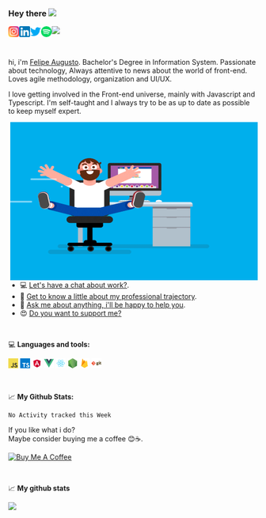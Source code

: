 ### Hey there <img src="https://media.giphy.com/media/hvRJCLFzcasrR4ia7z/giphy.gif" width="25px">

<a href="https://www.instagram.com/felipe.aufe/">
  <img align="left" alt="Abhishek's Discord" width="22px" src="https://raw.githubusercontent.com/felipeaufe/felipeaufe/main/assets/instagram.png" />
</a>
<a href="https://www.linkedin.com/in/felipe-augusto-feitosa/">
  <img align="left" alt="Abhishek's LinkedIN" width="22px" src="https://raw.githubusercontent.com/felipeaufe/felipeaufe/main/assets/linkedin.png" />
</a>
<a href="https://twitter.com/FelipeA_F">
  <img align="left" alt="Abhishek Naidu | Twitter" width="22px" src="https://raw.githubusercontent.com/felipeaufe/felipeaufe/main/assets/twitter.png" />
</a>
<a href="https://open.spotify.com/playlist/2QulXh7euF5euN4mFbBR4W?si=8003ac5396d946c4">
  <img align="left" alt="Abhishek's Spotify" width="22px" src="https://raw.githubusercontent.com/felipeaufe/felipeaufe/main/assets/spotify.png" />
</a>

![](https://komarev.com/ghpvc/?username=felipeaufe&color=blue&style=flat)

<br />

hi, i'm [Felipe Augusto](https://www.linkedin.com/in/felipe-augusto-feitosa/). Bachelor's Degree in Information System. Passionate about technology, Always attentive to news about the world of front-end. Loves agile methodology, organization and UI/UX.

I love getting involved in the Front-end universe, mainly with Javascript and Typescript. I'm self-taught and I always try to be as up to date as possible to keep myself expert.
  
<img align="right" alt="GIF" src="https://raw.githubusercontent.com/felipeaufe/felipeaufe/main/assets/earlyacess.gif?raw=true" width="500" height="320" />
  
- 💻 [Let's have a chat about work?](mailto:felipe.aufe@gmail.com).
- 💼 [Get to know a little about my professional trajectory](https://www.linkedin.com/in/felipe-augusto-feitosa/).
- 💬 [Ask me about anything, i'll be happy to help you](https://www.linkedin.com/in/felipe-augusto-feitosa/).
- 😍 [Do you want to support me?](https://www.buymeacoffee.com/felipeaufe)

<br />

💻 **Languages and tools:**  

<code><img height="20" src="https://raw.githubusercontent.com/github/explore/80688e429a7d4ef2fca1e82350fe8e3517d3494d/topics/javascript/javascript.png"></code>
<code><img height="20" src="https://raw.githubusercontent.com/github/explore/80688e429a7d4ef2fca1e82350fe8e3517d3494d/topics/typescript/typescript.png"></code>
<code><img height="20" src="https://raw.githubusercontent.com/github/explore/80688e429a7d4ef2fca1e82350fe8e3517d3494d/topics/angular/angular.png"></code>
<code><img height="20" src="https://raw.githubusercontent.com/github/explore/80688e429a7d4ef2fca1e82350fe8e3517d3494d/topics/vue/vue.png"></code>
<code><img height="20" src="https://raw.githubusercontent.com/github/explore/80688e429a7d4ef2fca1e82350fe8e3517d3494d/topics/react/react.png"></code>
<code><img height="20" src="https://raw.githubusercontent.com/github/explore/80688e429a7d4ef2fca1e82350fe8e3517d3494d/topics/nodejs/nodejs.png"></code>
<code><img height="20" src="https://raw.githubusercontent.com/github/explore/80688e429a7d4ef2fca1e82350fe8e3517d3494d/topics/firebase/firebase.png"></code>
<code><img height="20" src="https://raw.githubusercontent.com/github/explore/80688e429a7d4ef2fca1e82350fe8e3517d3494d/topics/git/git.png"></code>

<br />

📈 **My Github Stats:**

<!--START_SECTION:waka-->
```text
No Activity tracked this Week
```
<!--END_SECTION:waka-->


If you like what i do? <br />
Maybe consider buying me a coffee 😊☕.

<a href="https://www.buymeacoffee.com/felipeaufe" target="_blank"><img src="https://cdn.buymeacoffee.com/buttons/v2/default-red.png" alt="Buy Me A Coffee" width="150" ></a>

<br />

📈 **My github stats**

<img height="180em" src="https://github-readme-stats.vercel.app/api?username=felipeaufe&show_icons=true&hide_border=false&&count_private=true&include_all_commits=true&theme=github_dark" />

<br />

<!--
**felipeaufe/felipeaufe** is a ✨ _special_ ✨ repository because its `README.md` (this file) appears on your GitHub profile.

Here are some ideas to get you started:

- 🔭 I’m currently working on ...
- 🌱 I’m currently learning ...
- 👯 I’m looking to collaborate on ...
- 🤔 I’m looking for help with ...
- 💬 Ask me about ...
- 📫 How to reach me: ...
- 😄 Pronouns: ...
- ⚡ Fun fact: ...
-->
